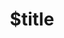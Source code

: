 ---
title: $title
second_title: Aspose.Email for .NET API 参考
description: $description
type: docs
weight: $weight
url: /zh/net/$ref/
---